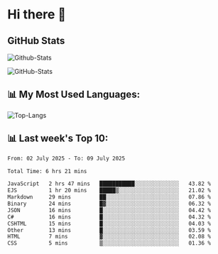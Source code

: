 # Hi there 👋

## GitHub Stats
![Github-Stats](https://github-readme-stats-sigma-five.vercel.app/api?username=ltorson&show_icons=true&theme=radical&count_private=true&show=reviews,discussions_started,discussions_answered,prs_merged,prs_merged_percentage)

![GitHub-Stats](https://github-readme-stats.vercel.app/api/wakatime?username=LeeTorson&theme=synthwave&size_weight=0.5&count_weight=0.5&title_color=36F9F6&langs_count=10&count_private=true)

## 📊 My Most Used Languages:
![Top-Langs](https://github-readme-stats-sigma-five.vercel.app/api/top-langs/?username=LTorson&layout=compact&langs_count=10)


## 📊 Last week's Top 10:
<!--START_SECTION:waka-->

```txt
From: 02 July 2025 - To: 09 July 2025

Total Time: 6 hrs 21 mins

JavaScript   2 hrs 47 mins   ███████████░░░░░░░░░░░░░░   43.82 %
EJS          1 hr 20 mins    █████▒░░░░░░░░░░░░░░░░░░░   21.02 %
Markdown     29 mins         ██░░░░░░░░░░░░░░░░░░░░░░░   07.86 %
Binary       24 mins         █▓░░░░░░░░░░░░░░░░░░░░░░░   06.32 %
JSON         16 mins         █░░░░░░░░░░░░░░░░░░░░░░░░   04.42 %
C#           16 mins         █░░░░░░░░░░░░░░░░░░░░░░░░   04.32 %
CSHTML       15 mins         █░░░░░░░░░░░░░░░░░░░░░░░░   04.03 %
Other        13 mins         █░░░░░░░░░░░░░░░░░░░░░░░░   03.59 %
HTML         7 mins          ▓░░░░░░░░░░░░░░░░░░░░░░░░   02.08 %
CSS          5 mins          ▒░░░░░░░░░░░░░░░░░░░░░░░░   01.36 %
```

<!--END_SECTION:waka-->
